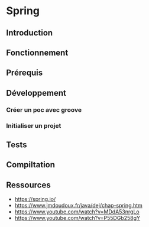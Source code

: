 # Spring

## Introduction

## Fonctionnement

## Prérequis

## Développement

### Créer un poc avec groove

### Initialiser un projet

## Tests

## Compiltation

## Ressources

- https://spring.io/
- https://www.jmdoudoux.fr/java/dej/chap-spring.htm
- https://www.youtube.com/watch?v=MDdA53nrgLo
- https://www.youtube.com/watch?v=P55DGb258gY